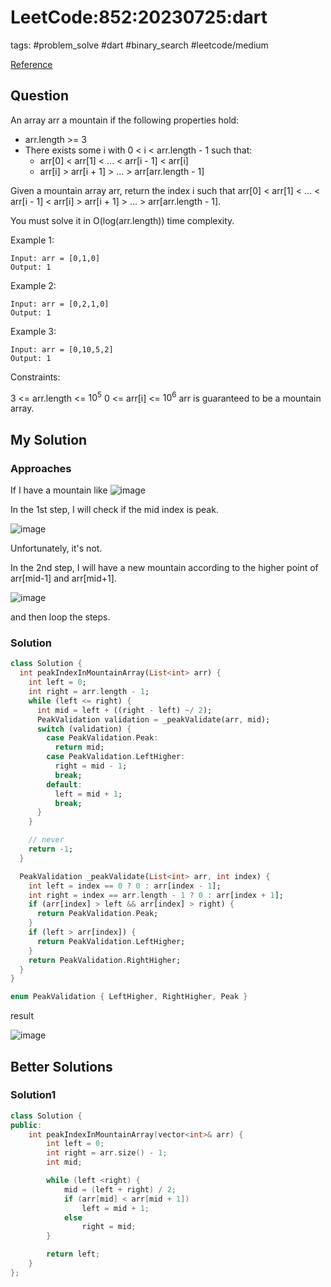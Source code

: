 # LeetCode:852:20230725:dart

tags: #problem_solve #dart #binary_search #leetcode/medium

[Reference](https://leetcode.com/problems/peak-index-in-a-mountain-array/)

## Question

An array arr a mountain if the following properties hold:

- arr.length >= 3
- There exists some i with 0 < i < arr.length - 1 such that:
  - arr[0] < arr[1] < ... < arr[i - 1] < arr[i]
  - arr[i] > arr[i + 1] > ... > arr[arr.length - 1]

Given a mountain array arr, return the index i such that arr[0] < arr[1] < ... < arr[i - 1] < arr[i] > arr[i + 1] > ... > arr[arr.length - 1].

You must solve it in O(log(arr.length)) time complexity.

Example 1:

```text
Input: arr = [0,1,0]
Output: 1
```

Example 2:

```text
Input: arr = [0,2,1,0]
Output: 1
```

Example 3:

```text
Input: arr = [0,10,5,2]
Output: 1
```

Constraints:

3 <= arr.length <= $10^5$
0 <= arr[i] <= $10^6$
arr is guaranteed to be a mountain array.

## My Solution

### Approaches

If I have a mountain like ![image](https://i.imgur.com/sr77Zc7.png)

In the 1st step, I will check if the mid index is peak.

![image](https://i.imgur.com/U7I1pHk.png)

Unfortunately, it's not.

In the 2nd step, I will have a new mountain according to the higher point of arr[mid-1] and arr[mid+1].

![image](https://i.imgur.com/20HcriC.png)

and then loop the steps.

### Solution

```dart
class Solution {
  int peakIndexInMountainArray(List<int> arr) {
    int left = 0;
    int right = arr.length - 1;
    while (left <= right) {
      int mid = left + ((right - left) ~/ 2);
      PeakValidation validation = _peakValidate(arr, mid);
      switch (validation) {
        case PeakValidation.Peak:
          return mid;
        case PeakValidation.LeftHigher:
          right = mid - 1;
          break;
        default:
          left = mid + 1;
          break;
      }
    }

    // never
    return -1;
  }

  PeakValidation _peakValidate(List<int> arr, int index) {
    int left = index == 0 ? 0 : arr[index - 1];
    int right = index == arr.length - 1 ? 0 : arr[index + 1];
    if (arr[index] > left && arr[index] > right) {
      return PeakValidation.Peak;
    }
    if (left > arr[index]) {
      return PeakValidation.LeftHigher;
    }
    return PeakValidation.RightHigher;
  }
}

enum PeakValidation { LeftHigher, RightHigher, Peak }
```

result

![image](https://i.imgur.com/5hJIaNl.png)

## Better Solutions

### Solution1

```cpp
class Solution {
public:
    int peakIndexInMountainArray(vector<int>& arr) {
        int left = 0;
        int right = arr.size() - 1;
        int mid;

        while (left <right) {
            mid = (left + right) / 2;
            if (arr[mid] < arr[mid + 1])
                left = mid + 1;
            else
                right = mid;
        }

        return left;
    }
};
```
